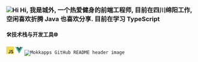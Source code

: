 ###  <img src='https://qpluspicture.oss-cn-beijing.aliyuncs.com/6LjjQA/Hi.gif' alt='Hi' width="24"/> Hi, 我是城外, 一个热爱健身的前端工程师, 目前在四川绵阳工作, 空闲喜欢折腾 Java 也喜欢分享. 目前在学习 TypeScript

#### 🛠️技术栈与开发工具🌐
<code><img height="20" width="20" src="https://raw.githubusercontent.com/github/explore/80688e429a7d4ef2fca1e82350fe8e3517d3494d/topics/javascript/javascript.png" alt="javascript"></code>
<code><img height="20" width="20" src="https://raw.githubusercontent.com/github/explore/80688e429a7d4ef2fca1e82350fe8e3517d3494d/topics/vue/vue.png" alt="vue"></code>
<code><img height="20" src="http://img.weiye.me/zcimgdir/album/file_59843182e2a80.jpg" alt="Mokkapps GitHub README header image"></code>

